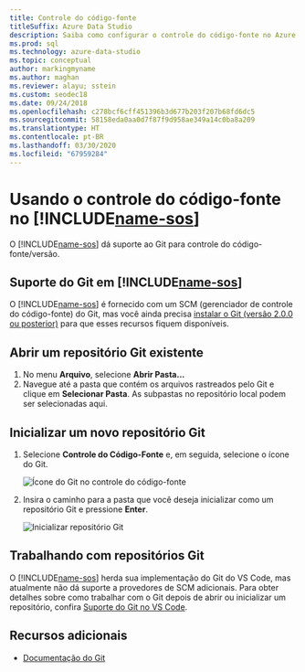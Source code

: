 ```yaml
---
title: Controle do código-fonte
titleSuffix: Azure Data Studio
description: Saiba como configurar o controle do código-fonte no Azure Data Studio
ms.prod: sql
ms.technology: azure-data-studio
ms.topic: conceptual
author: markingmyname
ms.author: maghan
ms.reviewer: alayu; sstein
ms.custom: seodec18
ms.date: 09/24/2018
ms.openlocfilehash: c278bcf6cff451396b3d677b203f207b68fd6dc5
ms.sourcegitcommit: 58158eda0aa0d7f87f9d958ae349a14c0ba8a209
ms.translationtype: HT
ms.contentlocale: pt-BR
ms.lasthandoff: 03/30/2020
ms.locfileid: "67959284"
---
```

#  <a name="using-source-control-in-name-sos"></a>Usando o controle do código-fonte no [!INCLUDE[name-sos](../includes/name-sos-short.md)]

O [!INCLUDE[name-sos](../includes/name-sos-short.md)] dá suporte ao Git para controle do código-fonte/versão.


## <a name="git-support-in-name-sos"></a>Suporte do Git em [!INCLUDE[name-sos](../includes/name-sos-short.md)]

O [!INCLUDE[name-sos](../includes/name-sos-short.md)] é fornecido com um SCM (gerenciador de controle do código-fonte) do Git, mas você ainda precisa [instalar o Git (versão 2.0.0 ou posterior)](https://git-scm.com/download) para que esses recursos fiquem disponíveis. 



## <a name="open-an-existing-git-repository"></a>Abrir um repositório Git existente

1. No menu **Arquivo**, selecione **Abrir Pasta...**
2. Navegue até a pasta que contém os arquivos rastreados pelo Git e clique em **Selecionar Pasta**. As subpastas no repositório local podem ser selecionadas aqui.


## <a name="initialize-a-new-git-repository"></a>Inicializar um novo repositório Git

1. Selecione **Controle do Código-Fonte** e, em seguida, selecione o ícone do Git.

   ![Ícone do Git no controle do código-fonte](media/source-control/source-control.png)

1. Insira o caminho para a pasta que você deseja inicializar como um repositório Git e pressione **Enter**.

   ![Inicializar repositório Git](media/source-control/initialize-git-repository.png)

## <a name="working-with-git-repositories"></a>Trabalhando com repositórios Git

O [!INCLUDE[name-sos](../includes/name-sos-short.md)] herda sua implementação do Git do VS Code, mas atualmente não dá suporte a provedores de SCM adicionais. Para obter detalhes sobre como trabalhar com o Git depois de abrir ou inicializar um repositório, confira [Suporte do Git no VS Code](https://code.visualstudio.com/docs/editor/versioncontrol#_git-support).


## <a name="additional-resources"></a>Recursos adicionais
- [Documentação do Git](https://git-scm.com/documentation)
